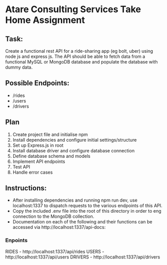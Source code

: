 # Atare Consulting Services Take Home Assignment

## Task:
Create a functional rest API for a ride-sharing app (eg bolt, uber)  using node js and express js. The API should be able to fetch data from a functional MySQL or MongoDB database and populate the database with dummy data.

## Possible Endpoints:
- /rides
- /users
- /drivers

## Plan
1. Create project file and initialise npm
2. Install dependencies and configure initial settings/structure
3. Set up Express.js in root
4. Install database driver and configure database connection
5. Define database schema and models
6. Implement API endpoints
7. Test API
8. Handle error cases


## Instructions:
* After installing dependencies and running npm run dev, use localhost:1337 to dispatch requests to the various endpoints of this API.
* Copy the included .env file into the root of this directory in order to eng connection to the MongoDB collection.
* Documentation on each of the following and their functions can be accessed via http://localhost:1337/api-docs:
### Enpoints
RIDES - http://localhost:1337/api/rides
USERS - http://localhost:1337/api/users
DRIVERS - http://localhost:1337/api/drivers